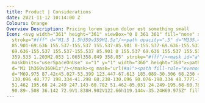 ```yaml
---
title: Product | Considerations
date: 2021-11-12 10:14:00 Z
Colours: Orange
Overview Description: Pricing lorem ipsum dolor est something small
Icon: <svg width="361" height="361" viewBox="0 0 361 361" fill="none" xmlns="http://www.w3.org/2000/svg"><path
  stroke="#fff" d="M1.5 1.5h359v359H1.5z"/><path opacity=".5" d="M335.421 182.671c0
  85.901-69.636 155.537-155.537 155.537-85.901 0-155.537-69.636-155.537-155.537 0-85.9
  69.636-155.537 155.537-155.537 85.901 0 155.537 69.636 155.537 155.537ZM1.204 358.974
  359.533 1.203M2.053 1.065l358.049 358.05" stroke="#fff"/><mask id="a" style="mask-type:alpha"
  maskUnits="userSpaceOnUse" x="1" y="1" width="360" height="360"><path fill="#C4C4C4"
  d="M1 1h360v360H1z"/></mask><g mask="url(#a)"><path fill-rule="evenodd" clip-rule="evenodd"
  d="M69.975 87.42c45.027-53.399 123.447-67.613 185.089-30.306 68.238 41.299 90.076
  130.096 48.777 198.334-41.298 68.238-130.096 90.076-198.334 48.777l-18.402 30.407c85.031
  51.462 195.68 24.249 247.143-60.782 51.462-85.031 24.249-195.68-60.782-247.143C193.505-21.686
  90.89-.508 36.142 72.9V1.838H.902V122.66h119.144v-35.24H69.975Z" fill="#fff"/></g></svg>
---
```


